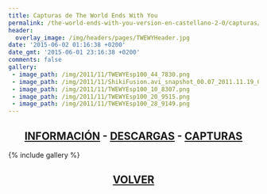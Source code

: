 ```yaml
---
title: Capturas de The World Ends With You
permalink: /the-world-ends-with-you-version-en-castellano-2-0/capturas/
header:
  overlay_image: /img/headers/pages/TWEWYHeader.jpg
date: '2015-06-02 01:16:38 +0200'
date_gmt: '2015-06-01 23:16:38 +0200'
comments: false
gallery:
 - image_path: /img/2011/11/TWEWYEsp100_44_7830.png
 - image_path: /img/2011/11/ShikiFusion.avi_snapshot_00.07_2011.11.19_00.12.09.jpg
 - image_path: /img/2011/11/TWEWYEsp100_10_8307.png
 - image_path: /img/2011/11/TWEWYEsp100_20_9515.png
 - image_path: /img/2011/11/TWEWYEsp100_28_9149.png
---
```

<h2 style="text-align: center;"><strong><a href="/the-world-ends-with-you-version-en-castellano-2-0/informacion/">INFORMACIÓN</a> - <a href="/the-world-ends-with-you-version-en-castellano-2-0/descargar/">DESCARGAS</a> - <a href="/the-world-ends-with-you-version-en-castellano-2-0/capturas/">CAPTURAS</a></strong></h2>

{% include gallery %}

<h2 style="text-align: center;"><a href="/the-world-ends-with-you-version-en-castellano-2-0/"><strong>VOLVER</strong></a></h2>


